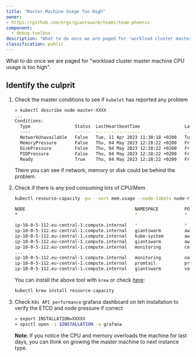 ```yaml
---
title: "Master Machine Usage Too High"
owner:
- https://github.com/orgs/giantswarm/teams/team-phoenix
component:
  - debug-toolbox
description: "What to do once we are paged for 'workload cluster master machine CPU usage is too high'."
classification: public
---
```


What to do once we are paged for "workload cluster master machine CPU usage is too high".

## Identify the culprit

1. Check the master conditions to see if `kubelet` has reported any problem

    ```sh
    » kubectl describe node master-XXXX
    ...
    Conditions:
      Type                 Status  LastHeartbeatTime                 LastTransitionTime                Reason                       Message
      ----                 ------  -----------------                 ------------------                ------                       -------
      NetworkUnavailable   False   Tue, 11 Apr 2023 11:30:18 +0200   Tue, 11 Apr 2023 11:30:18 +0200   CiliumIsUp                   Cilium is running on this node
      MemoryPressure       False   Thu, 04 May 2023 12:28:22 +0200   Fri, 28 Apr 2023 16:08:33 +0200   KubeletHasSufficientMemory   kubelet has sufficient memory available
      DiskPressure         False   Thu, 04 May 2023 12:28:22 +0200   Fri, 28 Apr 2023 16:08:33 +0200   KubeletHasNoDiskPressure     kubelet has no disk pressure
      PIDPressure          False   Thu, 04 May 2023 12:28:22 +0200   Fri, 28 Apr 2023 16:08:33 +0200   KubeletHasSufficientPID      kubelet has sufficient PID available
      Ready                True    Thu, 04 May 2023 12:28:22 +0200   Fri, 28 Apr 2023 16:08:33 +0200   KubeletReady                 kubelet is posting ready status
    ```

    There you can see if network, memory or disk could be behind the problem.

2. Check if there is any pod consuming lots of CPU/Mem

    ```sh
    kubectl resource-capacity -pu --sort mem.usage --node-labels node-role.kubernetes.io/control-plane=

    NODE                                          NAMESPACE          POD                                                                  CPU REQUESTS   CPU LIMITS      CPU UTIL      MEMORY REQUESTS   MEMORY LIMITS   MEMORY UTIL
    *                                             *                  *                                                                    10401m (86%)   13042m (108%)   2830m (23%)   31137Mi (67%)     43484Mi (93%)   32059Mi (69%)

    ip-10-0-5-112.eu-central-1.compute.internal   *                  *                                                                    3585m (89%)    3807m (95%)     1349m (33%)   10609Mi (69%)     14293Mi (93%)   11348Mi (73%)
    ip-10-0-5-112.eu-central-1.compute.internal   giantswarm         aws-admission-controller-6bb6dfb7df-z8hkg                            15m (0%)       75m (1%)        1m (0%)       100Mi (0%)        167Mi (1%)      28Mi (0%)
    ip-10-0-5-112.eu-central-1.compute.internal   kube-system        aws-cloud-controller-manager-w89jc                                   15m (0%)       0m (0%)         2m (0%)       100Mi (0%)        0Mi (0%)        29Mi (0%)
    ip-10-0-5-112.eu-central-1.compute.internal   giantswarm         aws-operator-14-15-0-54559bc49b-26xcg                                15m (0%)       37m (0%)        2m (0%)       100Mi (0%)        100Mi (0%)      61Mi (0%)
    ip-10-0-5-112.eu-central-1.compute.internal   monitoring         cert-exporter-daemonset-wqwnr                                        50m (1%)       150m (3%)       1m (0%)       50Mi (0%)         50Mi (0%)       15Mi (0%)
    ...
    ip-10-0-5-112.eu-central-1.compute.internal   monitoring         oauth2-proxy-55568fc5cc-h85d6                                        100m (2%)      100m (2%)       1m (0%)       100Mi (0%)        100Mi (0%)      23Mi (0%)
    ip-10-0-5-112.eu-central-1.compute.internal   promtail           promtail-454w6                                                       100m (2%)      200m (5%)       13m (0%)      128Mi (0%)        128Mi (0%)      87Mi (0%)
    ip-10-0-5-112.eu-central-1.compute.internal   giantswarm         vault-exporter-6c64bbc55d-zd7km                                      100m (2%)      100m (2%)       1m (0%)       50Mi (0%)         50Mi (0%)       23Mi (0%)
    ```

    You can install the above tool with `krew` or check [here](https://github.com/robscott/kube-capacity):

    ```sh
    kubectl krew install resource-capacity
    ```

3. Check `K8s API performance` grafana dashboard on teh installation to verify the ETCD and node pressure if correct

    ```sh
    » export INSTALLATION=XXXXX
    » opsctl open -i $INSTALLATION -a grafana
    ```

    __Note__: If you notice the CPU and memory overloads the machine for last days, you can think on growing the master machine to next instance type.
